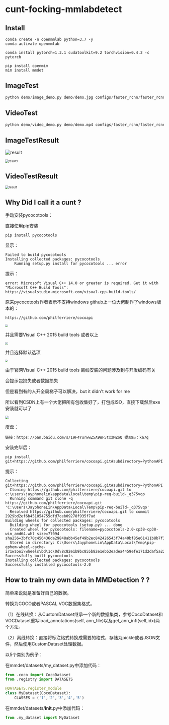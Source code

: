 # cunt-focking-mmlabdetect
## Install

```
conda create -n openmmlab python=3.7 -y
conda activate openmmlab
```

```
conda install pytorch=1.3.1 cudatoolkit=9.2 torchvision=0.4.2 -c pytorch
```

```
pip install openmim
mim install mmdet
```

## ImageTest

```python
python demo/image_demo.py demo/demo.jpg configs/faster_rcnn/faster_rcnn_r50_fpn_1x_coco.py checkpoints/faster_rcnn_r50_fpn_1x_coco_20200130-047c8118.pth
```

## VideoTest

```python
python demo/video_demo.py demo/demo.mp4 configs/faster_rcnn/faster_rcnn_r50_fpn_1x_coco.py checkpoints/faster_rcnn_r50_fpn_1x_coco_20200130-047c8118.pth --out demo/video_test_result.mp4
```

## ImageTestResult

![result](./figs/result.jpg)

<img src="./figs/result1.jpg" alt="result1" style="zoom:67%;" />

## VideoTestResult

<img src="./figs/video_test.png" alt="result" style="zoom:70%;" />

## Why Did I call it a cunt ?

手动安装pycocotools：

直接使用pip安装

```
pip install pycocotools
```

显示：

```
Failed to build pycocotools
Installing collected packages: pycocotools
    Running setup.py install for pycocotools ... error
```

提示：

```
error: Microsoft Visual C++ 14.0 or greater is required. Get it with "Microsoft C++ Build Tools": https://visualstudio.microsoft.com/visual-cpp-build-tools/
```

原来pycocotools作者表示不支持windows
github上一位大佬制作了windows版本的：

```
https://github.com/philferriere/cocoapi
```

<img src=".\figs\image-20220106191534448.png" style="zoom:50%;" />

并且需要Visual C++ 2015 build tools 或者以上

<img src=".\figs\image-20220106191618625.png" style="zoom:50%;" />

并且选择默认选项

<img src=".\figs\image-20220106191737895.png" style="zoom:50%;" />

由于官网Visual C++ 2015 build tools 离线安装的问题涉及到与开发编码有关

会提示包损失或者数据损失

但是看到有的人开全局梯子可以解决，but it didn't work for me

所以看到CSDN上有一个大佬把所有包收集好了，打包成ISO，直接下载然后exe安装就可以了

<img src=".\figs\image-20220106191920947.png" style="zoom: 67%;" />

度盘：

```
链接：https://pan.baidu.com/s/19F4YurwwZ5A9WF5txzMZoQ 提取码：ka7q
```

安装完毕后：

```
pip install git+https://github.com/philferriere/cocoapi.git#subdirectory=PythonAPI
```

提示：

```
Collecting git+https://github.com/philferriere/cocoapi.git#subdirectory=PythonAPI
  Cloning https://github.com/philferriere/cocoapi.git to c:\users\jayphonelin\appdata\local\temp\pip-req-build-_q375vqo
  Running command git clone -q https://github.com/philferriere/cocoapi.git 'C:\Users\JayphoneLin\AppData\Local\Temp\pip-req-build-_q375vqo'
  Resolved https://github.com/philferriere/cocoapi.git to commit 2929bd2ef6b451054755dfd7ceb09278f935f7ad
Building wheels for collected packages: pycocotools
  Building wheel for pycocotools (setup.py) ... done
  Created wheel for pycocotools: filename=pycocotools-2.0-cp38-cp38-win_amd64.whl size=77094 sha256=3bfc70c456436da29848abb45ef49b2ec842426543f74a40bf85e61411b8b7f3
  Stored in directory: C:\Users\JayphoneLin\AppData\Local\Temp\pip-ephem-wheel-cache-ir1wzooi\wheels\bd\1c\0d\8c82e1b9bc855b82e1eb53eadea4459efe171d2daf5a222701
Successfully built pycocotools
Installing collected packages: pycocotools
Successfully installed pycocotools-2.0
```



## How to train my own data in MMDetection  ? ?

简单来说就是准备好自己的数据。

转换为COCO或者PASCAL VOC数据集格式。

（1）在线转换：从CustomDataset继承一个新的数据集类，参考CocoDataset和VOCDataset重写load_annotations(self, ann_file)以及get_ann_infi(self,idx)两个方法。

（2）离线转换：直接将标注格式转换成需要的格式，存储为pickle或者JSON文件，然后使用CustomDataset处理数据。

以5个类别为例子：

在mmdet/datasets/my_dataset.py中添加代码：

```python
from .coco import CocoDataset
from .registry import DATASETS

@DATASETS.register_module
class MyDataset(CocoDataset):
    CLASSES = ('1','2','3','4','5')
```

在mmdet/datasets/__init__.py中添加代码：

```python
from .my_dataset import MyDataset
```


